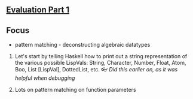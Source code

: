 ## [Evaluation Part 1](http://en.wikibooks.org/wiki/Write_Yourself_a_Scheme_in_48_Hours/Evaluation,_Part_1)

## Focus
* pattern matching - deconstructing algebraic datatypes

1. Let's start by telling Haskell how to print out a string representation of the various possible LispVals:
String, Character, Number, Float, Atom, Boo, List [LispVal], DottedList, etc. :eyeglasses: *Did this earlier on, as it was helpful when debugging*

2. Lots on pattern matching on function parameters

